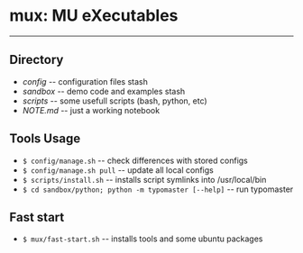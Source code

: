 # mux: MU eXecutables

---

## Directory

- *config* -- configuration files stash
- *sandbox* -- demo code and examples stash
- *scripts* -- some usefull scripts (bash, python, etc)
- *NOTE.md* -- just a working notebook

## Tools Usage

- `$ config/manage.sh` -- check differences with stored configs
- `$ config/manage.sh pull` -- update all local configs
- `$ scripts/install.sh` -- installs script symlinks into /usr/local/bin
- `$ cd sandbox/python; python -m typomaster [--help]` -- run typomaster

## Fast start

- `$ mux/fast-start.sh` -- installs tools and some ubuntu packages
